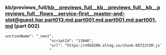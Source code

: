### kb/previews_full/kb__previews_full__kb__previews_full__kb__previews_full__flows__service-first__master-and-slot@guest.har.part013.md.part001.md.part001.md.part001.md (part 002)

```md
unctionName": "_next",
                    "scriptId": "13946",
                    "url": "https://n958200.alteg.io/chunk-KO722YSM.js",
                    "
```

```
